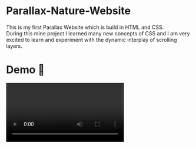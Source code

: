 # Parallax-Nature-Website<br/>
This is my first Parallax Website which is build in HTML and CSS.<br/>During this mine project I learned many new concepts of CSS and I am very excited to learn and experiment with the dynamic interplay of scrolling layers.<br/>
<h1>Demo 🎥</h1>
<video width="320px height="240px controls><source src="" type="video/mp4">
